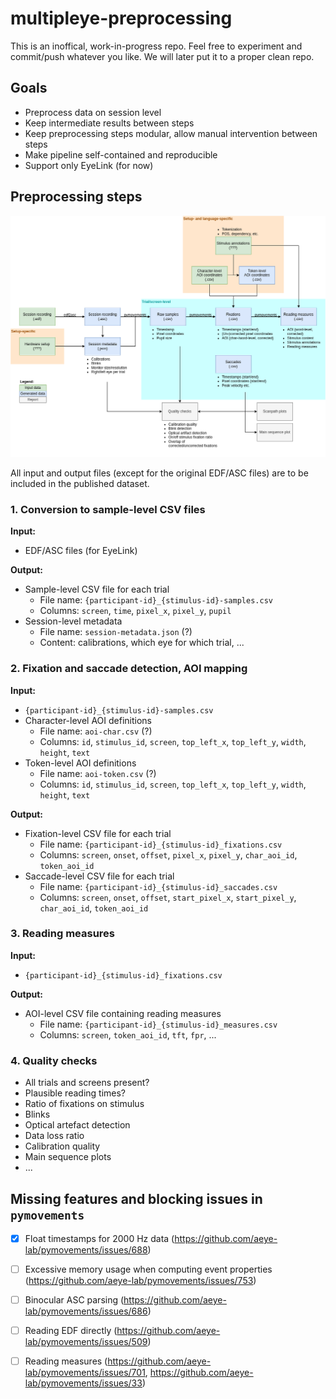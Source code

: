# multipleye-preprocessing

This is an inoffical, work-in-progress repo. Feel free to experiment and commit/push whatever you like. We will later put it to a proper clean repo. 

## Goals

- Preprocess data on session level
- Keep intermediate results between steps
- Keep preprocessing steps modular, allow manual intervention between steps
- Make pipeline self-contained and reproducible
- Support only EyeLink (for now)

## Preprocessing steps

![](preprocessing.drawio.png)

All input and output files (except for the original EDF/ASC files) are to be included in the published dataset.

### 1. Conversion to sample-level CSV files

**Input:**
- EDF/ASC files (for EyeLink)

**Output:**
- Sample-level CSV file for each trial
  - File name: `{participant-id}_{stimulus-id}-samples.csv`
  - Columns: `screen`, `time`, `pixel_x`, `pixel_y`, `pupil`
- Session-level metadata
  - File name: `session-metadata.json` (?)
  - Content: calibrations, which eye for which trial, ...

### 2. Fixation and saccade detection, AOI mapping

**Input:**
- `{participant-id}_{stimulus-id}-samples.csv`
- Character-level AOI definitions
  - File name: `aoi-char.csv` (?)
  - Columns: `id`, `stimulus_id`, `screen`, `top_left_x`, `top_left_y`, `width`, `height`, `text`
- Token-level AOI definitions
  - File name: `aoi-token.csv` (?)
  - Columns: `id`, `stimulus_id`, `screen`, `top_left_x`, `top_left_y`, `width`, `height`, `text`

**Output:**
- Fixation-level CSV file for each trial
  - File name: `{participant-id}_{stimulus-id}_fixations.csv`
  - Columns: `screen`, `onset`, `offset`, `pixel_x`, `pixel_y`, `char_aoi_id`, `token_aoi_id`
- Saccade-level CSV file for each trial
  - File name: `{participant-id}_{stimulus-id}_saccades.csv`
  - Columns: `screen`, `onset`, `offset`, `start_pixel_x`, `start_pixel_y`, `char_aoi_id`, `token_aoi_id`

### 3. Reading measures

**Input:**
- `{participant-id}_{stimulus-id}_fixations.csv`
  
**Output:**
- AOI-level CSV file containing reading measures
  - File name: `{participant-id}_{stimulus-id}_measures.csv`
  - Columns: `screen`, `token_aoi_id`, `tft`, `fpr`, ...

### 4. Quality checks

- All trials and screens present?
- Plausible reading times?
- Ratio of fixations on stimulus
- Blinks
- Optical artefact detection
- Data loss ratio
- Calibration quality
- Main sequence plots
- ...

## Missing features and blocking issues in `pymovements`

- [x] Float timestamps for 2000 Hz data (https://github.com/aeye-lab/pymovements/issues/688)
- [ ] Excessive memory usage when computing event properties (https://github.com/aeye-lab/pymovements/issues/753)
- [ ] Binocular ASC parsing (https://github.com/aeye-lab/pymovements/issues/686)
- [ ] Reading EDF directly (https://github.com/aeye-lab/pymovements/issues/509)
- [ ] Reading measures (https://github.com/aeye-lab/pymovements/issues/701, https://github.com/aeye-lab/pymovements/issues/33)

